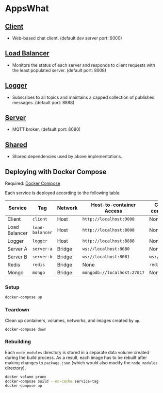 # AppsWhat

## [Client](client)
- Web-based chat client. (default dev server port: 9000)

## [Load Balancer](load-balancer)
- Monitors the status of each server and responds to client requests with the least populated server. (default port: 8008)

## [Logger](logger)
- Subscribes to all topics and maintains a capped collection of published messages. (default port: 8888)

## [Server](server)
- MQTT broker. (default port: 8080)

## [Shared](shared)
- Shared dependencies used by above implementations.

## Deploying with Docker Compose

Required: [Docker Compose](https://docs.docker.com/compose/install/)

Each service is deployed according to the following table.

| Service       | Tag             | Network | Host-to-container Access    | Container-to-container Access |
| ------------- | --------------- | ------- | --------------------------- | ----------------------------- |
| Client        | `client`        | Host    | `http://localhost:9000`     | None                          |
| Load Balancer | `load-balancer` | Host    | `http://localhost:8008`     | None                          |
| Logger        | `logger`        | Host    | `http://localhost:8888`     | None                          |
| Server A      | `server-a`      | Bridge  | `ws://localhost:8080`       | None                          |
| Server B      | `server-b`      | Bridge  | `ws://localhost:8081`       | `ws://server-b:8080`          |
| Redis         | `redis`         | Bridge  | None                        | `redis://redis:6379`          |
| Mongo         | `mongo`         | Bridge  | `mongodb://localhost:27017` | None                          |

### Setup

```sh
docker-compose up
```

### Teardown

Clean up containers, volumes, networks, and images created by `up`.

```sh
docker-compose down
```

### Rebuilding

Each `node_modules` directory is stored in a separate data volume created during the build process.
As a result, each image has to be rebuilt after making changes to `package.json` (which would also modify the `node_modules` directory).

```sh
docker volume prune
docker-compose build --no-cache service-tag
docker-compose up
```
